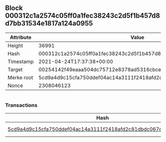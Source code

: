## Block 000312c1a2574c05ff0a1fec38243c2d5f1b457d8d7bb31534e1817a124a0955

Attribute | Value
--- | ---
Height | 36991
Hash | 000312c1a2574c05ff0a1fec38243c2d5f1b457d8d7bb31534e1817a124a0955
Timestamp | 2021-04-24T17:37:38+00:00
Target | 00254142f49eaaa504dc75712e8378ad5316cbcead634704b3734b6271167cc4
Merke root | 5cd9a4d9c15cfa750ddef04ac14a3111f2418afd2c81dbdc067d326ff82969d2
Nonce | 2308046123

```

```

### Transactions

Hash | Amount
--- | ---
[5cd9a4d9c15cfa750ddef04ac14a3111f2418afd2c81dbdc067d326ff82969d2](5cd9a4d9c15cfa750ddef04ac14a3111f2418afd2c81dbdc067d326ff82969d2.md) | 10.00000000 SKEPTI 
